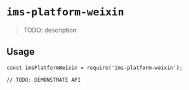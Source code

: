 # `ims-platform-weixin`

> TODO: description

## Usage

```
const imsPlatformWeixin = require('ims-platform-weixin');

// TODO: DEMONSTRATE API
```
